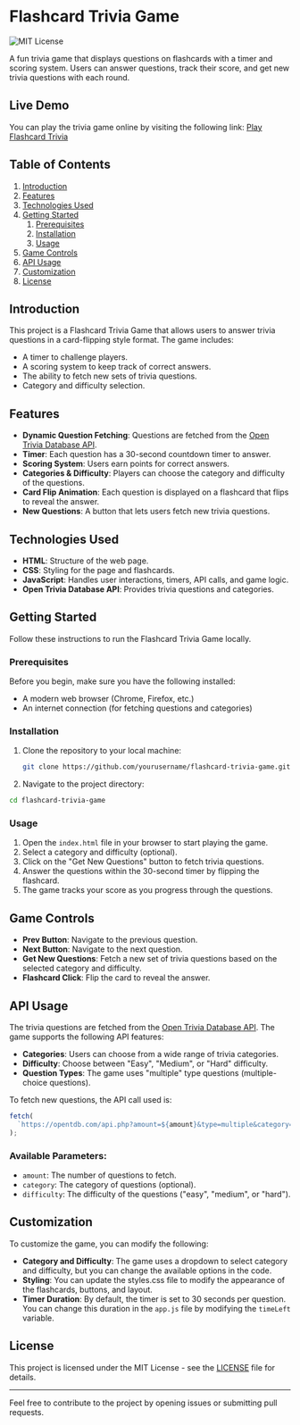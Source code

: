 # Flashcard Trivia Game

![MIT License](https://img.shields.io/badge/license-MIT-blue.svg)

A fun trivia game that displays questions on flashcards with a timer and scoring system. Users can answer questions, track their score, and get new trivia questions with each round.

## Live Demo

You can play the trivia game online by visiting the following link:
[Play Flashcard Trivia](https://a-raj468.github.io/trivia/)

## Table of Contents

1. [Introduction](#introduction)
2. [Features](#features)
3. [Technologies Used](#technologies-used)
4. [Getting Started](#getting-started)
   1. [Prerequisites](#prerequisites)
   2. [Installation](#installation)
   3. [Usage](#usage)
5. [Game Controls](#game-controls)
6. [API Usage](#api-usage)
7. [Customization](#customization)
8. [License](#license)

## Introduction

This project is a Flashcard Trivia Game that allows users to answer trivia questions in a card-flipping style format. The game includes:

- A timer to challenge players.
- A scoring system to keep track of correct answers.
- The ability to fetch new sets of trivia questions.
- Category and difficulty selection.

## Features

- **Dynamic Question Fetching**: Questions are fetched from the [Open Trivia Database API](https://opentdb.com/).
- **Timer**: Each question has a 30-second countdown timer to answer.
- **Scoring System**: Users earn points for correct answers.
- **Categories & Difficulty**: Players can choose the category and difficulty of the questions.
- **Card Flip Animation**: Each question is displayed on a flashcard that flips to reveal the answer.
- **New Questions**: A button that lets users fetch new trivia questions.

## Technologies Used

- **HTML**: Structure of the web page.
- **CSS**: Styling for the page and flashcards.
- **JavaScript**: Handles user interactions, timers, API calls, and game logic.
- **Open Trivia Database API**: Provides trivia questions and categories.

## Getting Started

Follow these instructions to run the Flashcard Trivia Game locally.

### Prerequisites

Before you begin, make sure you have the following installed:

- A modern web browser (Chrome, Firefox, etc.)
- An internet connection (for fetching questions and categories)

### Installation

1. Clone the repository to your local machine:
   ```bash
   git clone https://github.com/yourusername/flashcard-trivia-game.git
   ```
2. Navigate to the project directory:

```bash
cd flashcard-trivia-game
```

### Usage

1. Open the `index.html` file in your browser to start playing the game.
2. Select a category and difficulty (optional).
3. Click on the "Get New Questions" button to fetch trivia questions.
4. Answer the questions within the 30-second timer by flipping the flashcard.
5. The game tracks your score as you progress through the questions.

## Game Controls

- **Prev Button**: Navigate to the previous question.
- **Next Button**: Navigate to the next question.
- **Get New Questions**: Fetch a new set of trivia questions based on the selected category and difficulty.
- **Flashcard Click**: Flip the card to reveal the answer.

## API Usage

The trivia questions are fetched from the [Open Trivia Database API](https://opentdb.com/api_config.php). The game supports the following API features:

- **Categories**: Users can choose from a wide range of trivia categories.
- **Difficulty**: Choose between "Easy", "Medium", or "Hard" difficulty.
- **Question Types**: The game uses "multiple" type questions (multiple-choice questions).

To fetch new questions, the API call used is:

```javascript
fetch(
  `https://opentdb.com/api.php?amount=${amount}&type=multiple&category=${category}&difficulty=${difficulty}`,
);
```

### Available Parameters:

- `amount`: The number of questions to fetch.
- `category`: The category of questions (optional).
- `difficulty`: The difficulty of the questions ("easy", "medium", or "hard").

## Customization

To customize the game, you can modify the following:

- **Category and Difficulty**: The game uses a dropdown to select category and difficulty, but you can change the available options in the code.
- **Styling**: You can update the styles.css file to modify the appearance of the flashcards, buttons, and layout.
- **Timer Duration**: By default, the timer is set to 30 seconds per question. You can change this duration in the `app.js` file by modifying the `timeLeft` variable.

## License

This project is licensed under the MIT License - see the [LICENSE](LICENSE) file for details.

---

Feel free to contribute to the project by opening issues or submitting pull requests.
